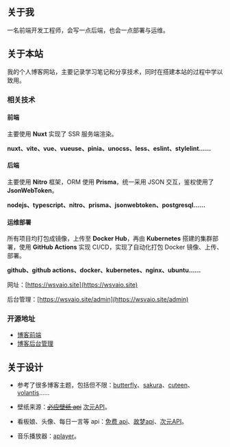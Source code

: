 ## 关于我

一名前端开发工程师，会写一点后端，也会一点部署与运维。

## 关于本站

我的个人博客网站，主要记录学习笔记和分享技术，同时在搭建本站的过程中学以致用。

### 相关技术

#### 前端

主要使用 **Nuxt** 实现了 SSR 服务端渲染。

**nuxt、vite、vue、vueuse、pinia、unocss、less、eslint、stylelint……**

#### 后端

主要使用 **Nitro** 框架，ORM 使用 **Prisma**，统一采用 JSON 交互，鉴权使用了 **JsonWebToken**。

**nodejs、typescript、nitro、prisma、jsonwebtoken、postgresql……**

#### 运维部署

所有项目均打包成镜像，上传至 **Docker Hub**，再由 **Kubernetes** 搭建的集群部署，使用 **GitHub Actions** 实现 CI/CD，实现了自动化打包 Docker 镜像、上传、部署。

**github、github actions、docker、kubernetes、nginx、ubuntu……**

网址：[https://wsvaio.site](https://wsvaio.site)

后台管理：[https://wsvaio.site/admin](https://wsvaio.site/admin)

### 开源地址

- [博客前端](https://github.com/wsvaio/blog.git)
- [博客后台管理](https://github.com/wsvaio/blog-admin.git)

## 关于设计

- 参考了很多博客主题，包括但不限：[butterfly](https://github.com/jerryc127/hexo-theme-butterfly)、[sakura](https://github.com/mashirozx/Sakura)、[cuteen](https://blog.zwying.com/)、[volantis](https://github.com/volantis-x/hexo-theme-volantis)……

- 壁纸来源：~~[必应壁纸 api](https://bing-wallpaper.apifox.cn/)~~ [次元API](https://t.mwm.moe/)。

- 看板娘、头像、每日一言等 api：[免费 api](https://api.aa1.cn/)、[故梦api](https://api.gumengya.com/)、[次元API](https://t.mwm.moe/)。

- 音乐播放器：[aplayer](https://aplayer.js.org/)。
